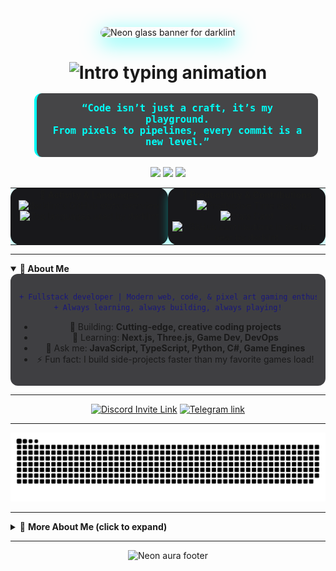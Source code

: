 <!-- AURA STYLE NEON BANNER -->
<p align="center">
  <img src="https://raw.githubusercontent.com/darklint/darklint/main/assets/banner-neon-glass.gif"
    alt="Neon glass banner for darklint"
    style="max-width: 100%; border-radius: 24px; box-shadow: 0 8px 32px #00fff7aa;" />
</p>

<div align="center" style="margin-bottom: 0;">
  <h1 style="margin-bottom: 0.25em;">
    <img src="https://readme-typing-svg.demolab.com?font=Fira+Code&size=32&pause=1000&color=00FFF7&center=true&vCenter=true&width=435&lines=Hi+%F0%9F%91%8B+I'm+darklint;Welcome+to+my+GitHub+Universe!" alt="Intro typing animation">
  </h1>
</div>

<!-- AURA Developer Quote -->
<div align="center" style="max-width:480px; margin: 0 auto 1em auto;">
  <blockquote style="font-size:1.1em;color:#00FFF7;font-family:'Fira Code',monospace;border-left:4px solid #00FFF7;background:#18181bcc;padding:1em 1.5em;border-radius:12px;">
    <b>“Code isn’t just a craft, it’s my playground.<br>
    From pixels to pipelines, every commit is a new level.”</b>
    <br>
  </blockquote>
</div>

<div align="center" style="margin: 1em 0;">
  <img src="https://img.shields.io/badge/Fullstack-Developer-%2300FFF7?style=for-the-badge&logo=visualstudiocode&logoColor=white"/>
  <img src="https://img.shields.io/badge/Gaming%20Enthusiast-%235cdbd3?style=for-the-badge&logo=steam&logoColor=white"/>
  <img src="https://img.shields.io/badge/Open%20Source-%237289da?style=for-the-badge&logo=github&logoColor=white"/>
</div>

<!-- === OVERVIEW CARDS SECTION === -->
<div align="center">
  <table>
    <tr>
      <td align="center" valign="top" width="49%" style="background: #18181b; border-radius: 16px; box-shadow: 0 4px 16px #00fff766;">
        <b>💎 Activity & Languages</b><br>
        <img src="https://github-readme-stats.vercel.app/api?username=darklint&show_icons=true&theme=tokyonight&hide_border=true" alt="darklint's GitHub stats overview" height="135"/><br>
        <img src="https://github-readme-stats.vercel.app/api/top-langs/?username=darklint&layout=compact&theme=tokyonight&hide_border=true" alt="Top languages used by darklint" height="135"/>
      </td>
      <td align="center" valign="top" width="49%" style="background: #18181b; border-radius: 16px; box-shadow: 0 4px 16px #00fff766;">
        <b>🚀 Productivity & Contributions</b><br>
        <img src="https://github-profile-summary-cards.vercel.app/api/cards/productive-time?username=darklint&theme=tokyonight" alt="Productive Time stats" height="135"/>
        <img src="https://github-profile-summary-cards.vercel.app/api/cards/stats?username=darklint&theme=tokyonight" alt="Stats Card" height="135"/><br>
        <img src="./contrib.svg" alt="GitHub contributions in the last year by darklint" width="340" />
      </td>
    </tr>
  </table>
</div>

---

<!-- ABOUT -->
<details open>
<summary><b>👾 About Me</b></summary>

<div align="center" style="background: #111114cc; border-radius: 12px; padding: 1em; max-width: 600px; margin: 0 auto;">
  
```diff
+ Fullstack developer | Modern web, code, & pixel art gaming enthusiast
+ Always learning, always building, always playing!
```
  
- 🔭 Building: **Cutting-edge, creative coding projects**
- 🌱 Learning: **Next.js, Three.js, Game Dev, DevOps**
- 💬 Ask me: **JavaScript, TypeScript, Python, C#, Game Engines**
- ⚡ Fun fact: I build side-projects faster than my favorite games load!

</div>
</details>

---

<!-- CONTACTS -->
<div align="center">
  <a href="https://discord.gg/yourdiscord"><img src="https://img.shields.io/badge/Discord-darklint-%237289da?style=for-the-badge&logo=discord&logoColor=white" alt="Discord Invite Link"/></a>
  <a href="https://t.me/yourtelegram"><img src="https://img.shields.io/badge/Telegram-%2326A5E4?style=for-the-badge&logo=telegram&logoColor=white" alt="Telegram link"/></a>
  <!-- Add more socials if you want -->
</div>

---

<div align="center">
  <img src="https://raw.githubusercontent.com/Platane/snk/output/github-contribution-grid-snake-dark.svg" alt="Animated contribution snake graph" />
</div>

---

<details>
  <summary>📝 <b> More About Me (click to expand)</b></summary>

- 👾 Favorite language: **JavaScript/TypeScript**
- 🎨 Love for: **Game Development, UI/UX, Animations**
- 🧩 Always experimenting with **new frameworks, libraries, and APIs**
- 🕹️ Pixel Art + Retro Games enthusiast!
- ⚡ Always open for collaboration!
</details>

---

<p align="center">
  <img src="https://capsule-render.vercel.app/api?type=waving&color=00fff7&height=120&section=footer" alt="Neon aura footer"/>
</p>
